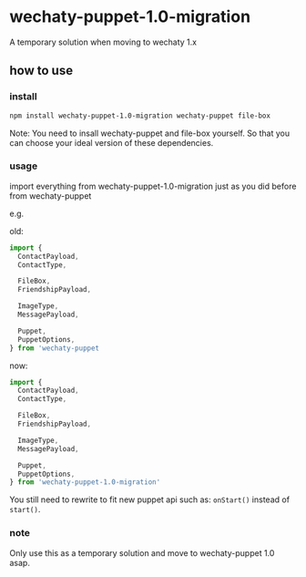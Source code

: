 # wechaty-puppet-1.0-migration

A temporary solution when moving to wechaty 1.x

## how to use

### install

```bash
npm install wechaty-puppet-1.0-migration wechaty-puppet file-box
```

Note: You need to insall wechaty-puppet and file-box yourself. So that you can choose your ideal version of these dependencies.

### usage

import everything from wechaty-puppet-1.0-migration just as you did before from wechaty-puppet

e.g.

old:

```ts
import {
  ContactPayload,
  ContactType,

  FileBox,
  FriendshipPayload,

  ImageType,
  MessagePayload,

  Puppet,
  PuppetOptions,
} from 'wechaty-puppet
```

now:
```ts
import {
  ContactPayload,
  ContactType,

  FileBox,
  FriendshipPayload,

  ImageType,
  MessagePayload,

  Puppet,
  PuppetOptions,
} from 'wechaty-puppet-1.0-migration'
```

You still need to rewrite to fit new puppet api such as: ```onStart()``` instead of ```start()```.

### note

Only use this as a temporary solution and move to wechaty-puppet 1.0 asap.
